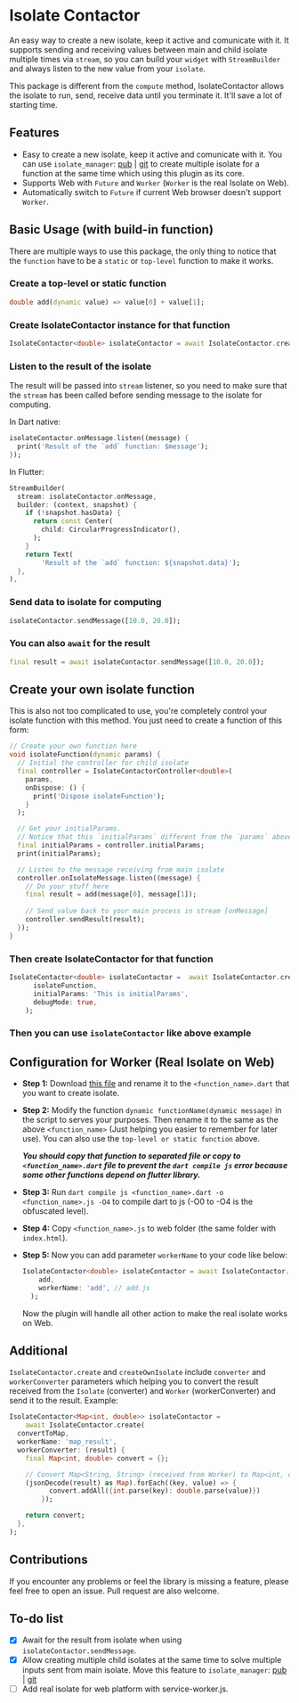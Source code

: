 # Isolate Contactor

An easy way to create a new isolate, keep it active and comunicate with it. It supports sending and receiving values between main and child isolate multiple times via `stream`, so you can build your `widget` with `StreamBuilder` and always listen to the new value from your `isolate`.

This package is different from the `compute` method, IsolateContactor allows the isolate to run, send, receive data until you terminate it. It'll  save a lot of starting time.

## Features

* Easy to create a new isolate, keep it active and comunicate with it. You can use `isolate_manager`: [pub](https://pub.dev/packages/isolate_manager) | [git](https://github.com/vursin/isolate_manager) to create multiple isolate for a function at the same time which using this plugin as its core.
* Supports Web with `Future` and `Worker` (`Worker` is the real Isolate on Web).
* Automatically switch to `Future` if current Web browser doesn't support `Worker`.

## Basic Usage (with build-in function)

There are multiple ways to use this package, the only thing to notice that the `function` have to be a `static` or `top-level` function to make it works.

### Create a top-level or static function

``` dart
double add(dynamic value) => value[0] + value[1];
```

### Create IsolateContactor instance for that function

``` dart
IsolateContactor<double> isolateContactor = await IsolateContactor.create(add);
```

### Listen to the result of the isolate

The result will be passed into `stream` listener, so you need to make sure that the `stream` has been called before sending message to the isolate for computing.

In Dart native:

``` dart
isolateContactor.onMessage.listen((message) {
  print('Result of the `add` function: $message');
});
```

In Flutter:

``` dart
StreamBuilder(
  stream: isolateContactor.onMessage,
  builder: (context, snapshot) {
    if (!snapshot.hasData) {
      return const Center(
        child: CircularProgressIndicator(),
      );
    }
    return Text(
        'Result of the `add` function: ${snapshot.data}');
  },
),
```

### Send data to isolate for computing

``` dart
isolateContactor.sendMessage([10.0, 20.0]);
```

### You can also `await` for the result

``` dart
final result = await isolateContactor.sendMessage([10.0, 20.0]);
```

## Create your own isolate function

This is also not too complicated to use, you're completely control your isolate function with this method.
You just need to create a function of this form:

``` dart
// Create your own function here
void isolateFunction(dynamic params) {
  // Initial the controller for child isolate
  final controller = IsolateContactorController<double>(
    params, 
    onDispose: () {
      print('Dispose isolateFunction');
    }
  );

  // Get your initialParams.
  // Notice that this `initialParams` different from the `params` above.
  final initialParams = controller.initialParams;
  print(initialParams);

  // Listen to the message receiving from main isolate
  controller.onIsolateMessage.listen((message) {
    // Do your stuff here
    final result = add(message[0], message[1]);
    
    // Send value back to your main process in stream [onMessage]
    controller.sendResult(result);
  });
}
```

### Then create IsolateContactor for that function

``` dart
IsolateContactor<double> isolateContactor =  await IsolateContactor.createOwnIsolate(
      isolateFunction,
      initialParams: 'This is initialParams',
      debugMode: true,
    );
```

### Then you can use `isolateContactor` like above example

## Configuration for Worker (Real Isolate on Web)

* **Step 1:** Download [this file](https://raw.githubusercontent.com/vursin/isolate_contactor/worker.js/lib/function_name.dart) and rename it to the `<function_name>.dart` that you want to create isolate.
* **Step 2:** Modify the function `dynamic functionName(dynamic message)` in the script to serves your purposes. Then rename it to the same as the above `<function_name>` (Just helping you easier to remember for later use). You can also use the `top-level or static function` above.

  ***You should copy that function to separated file or copy to `<function_name>.dart` file to prevent the `dart compile js` error because some other functions depend on flutter library.***

* **Step 3:** Run `dart compile js <function_name>.dart -o <function_name>.js -O4` to compile dart to js (-O0 to -O4 is the obfuscated level).
* **Step 4:** Copy `<function_name>.js` to web folder (the same folder with `index.html`).
* **Step 5:** Now you can add parameter `workerName` to your code like below:

  ``` dart
  IsolateContactor<double> isolateContactor = await IsolateContactor.create(
      add,
      workerName: 'add', // add.js
    );
  ```

  Now the plugin will handle all other action to make the real isolate works on Web.

## Additional

`IsolateContactor.create` and `createOwnIsolate` include `converter` and `workerConverter` parameters which helping you to convert the result received from the `Isolate` (converter) and `Worker` (workerConverter) and send it to the result. Example:

``` dart
IsolateContactor<Map<int, double>> isolateContactor =
    await IsolateContactor.create(
  convertToMap,
  workerName: 'map_result',
  workerConverter: (result) {
    final Map<int, double> convert = {};

    // Convert Map<String, String> (received from Worker) to Map<int, double>
    (jsonDecode(result) as Map).forEach((key, value) => {
          convert.addAll({int.parse(key): double.parse(value)})
        });

    return convert;
  },
);
```

## Contributions

If you encounter any problems or feel the library is missing a feature, please feel free to open an issue. Pull request are also welcome.

## To-do list

* [x] Await for the result from isolate when using `isolateContactor.sendMessage`.
* [x] Allow creating multiple child isolates at the same time to solve multiple inputs sent from main isolate. Move this feature to `isolate_manager`: [pub](https://pub.dev/packages/isolate_manager) | [git](https://github.com/vursin/isolate_manager)
* [ ] Add real isolate for web platform with service-worker.js.
